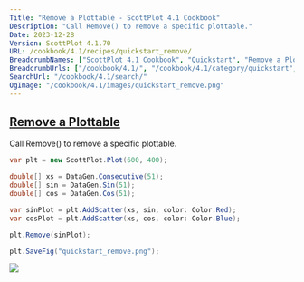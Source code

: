 ```yaml
---
Title: "Remove a Plottable - ScottPlot 4.1 Cookbook"
Description: "Call Remove() to remove a specific plottable."
Date: 2023-12-28
Version: ScottPlot 4.1.70
URL: /cookbook/4.1/recipes/quickstart_remove/
BreadcrumbNames: ["ScottPlot 4.1 Cookbook", "Quickstart", "Remove a Plottable"]
BreadcrumbUrls: ["/cookbook/4.1/", "/cookbook/4.1/category/quickstart", "/cookbook/4.1/recipes/quickstart_remove/"]
SearchUrl: "/cookbook/4.1/search/"
OgImage: "/cookbook/4.1/images/quickstart_remove.png"
---
```


<h2><a id='remove-a-plottable' href='/cookbook/4.1/recipes/quickstart_remove/'>Remove a Plottable</a></h2>

Call Remove() to remove a specific plottable.

```cs
var plt = new ScottPlot.Plot(600, 400);

double[] xs = DataGen.Consecutive(51);
double[] sin = DataGen.Sin(51);
double[] cos = DataGen.Cos(51);

var sinPlot = plt.AddScatter(xs, sin, color: Color.Red);
var cosPlot = plt.AddScatter(xs, cos, color: Color.Blue);

plt.Remove(sinPlot);

plt.SaveFig("quickstart_remove.png");
```

<img src='../../images/quickstart_remove.png' class='d-block mx-auto my-5' />


